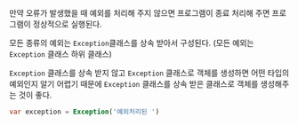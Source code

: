 
만약 오류가 발생했을 때 예외를 처리해 주지 않으면 프로그램이 종료
처리해 주면 프로그램이 정상적으로 실행된다.

모든 종류의 예외는 `Exception`클래스를 상속 받아서 구성된다. (모든 예외는 `Exception` 클래스 하위 클래스)

`Exception` 클래스를 상속 받지 않고 `Exception` 클래스로 객체를 생성하면
어떤 타입의 예외인지 알기 어렵기 때문에 `Exception` 클래스를 상속 받은 클래스로 객체를 생성해주는 것이 좋다.
```dart
var exception = Exception('예외처리된 ')
```